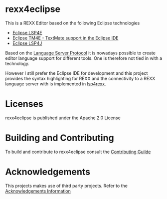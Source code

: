 # rexx4eclipse

This is a REXX Editor based on the following Eclipse technologies
   
* [Eclipse LSP4E](https://projects.eclipse.org/projects/technology.lsp4e) 
* [Eclipse TM4E - TextMate support in the Eclipse IDE](https://projects.eclipse.org/projects/technology.tm4e) 
* [Eclipse LSP4J](https://projects.eclipse.org/projects/technology.lsp4j) 

Based on the [Language Server Protocol](https://microsoft.github.io/language-server-protocol/) it is nowadays possible to create editor language support for different tools. One is therefore not tied in with a technology.

However I still prefer the Eclipse IDE for development and this project provides the syntax highlighting for REXX and the connectivity to a REXX language server with is implemented in [lsp4rexx](https://github.com/holzem/lsp4rexx). 

# Licenses

rexx4eclipse is published under the Apache 2.0 License

# Building and Contributing

To build and contribute to rexx4eclipse consult the [Contributing Guilde](https://github.com/holzem/rexx4eclipse/blob/master/CONTRIBUTING.md)

# Acknowledgements

This projects makes use of third party projects. Refer to the [Acknowledgements Information](https://github.com/holzem/rexx4eclipse/blob/master/ACKNOWLEDGEMENT.md)   



